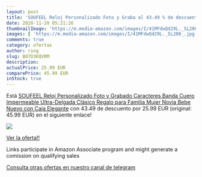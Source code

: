 ```yaml
---
layout: post
title: 'SOUFEEL Reloj Personalizado Foto y Graba al 43.49 % de descuento'
date: 2020-11-20 05:21:26
thumbnailImage: 'https://m.media-amazon.com/images/I/41MFdwQd29L._SL200_.jpg'
images: [ 'https://m.media-amazon.com/images/I/41MFdwQd29L._SL200_.jpg' ]
comments: true
category: ofertas
author: ring
slug: B07D3KQVRM
description:
actualPrice: 25.99 EUR
comparePrice: 45.99 EUR
inStock: true
---
```


Está [SOUFEEL Reloj Personalizado Foto y Grabado Caracteres Banda Cuero Impermeable Ultra-Delgada Clásico Regalo para Familia Mujer Novia Bebe Nuevo con Caja Elegante](https://www.amazon.es/dp/B07D3KQVRM/?tag=redken-21) con 43.49 de descuento por 25.99 EUR (original: 45.99 EUR) en el siguiente enlace!

[![](https://m.media-amazon.com/images/I/41MFdwQd29L._SL200_.jpg)](https://www.amazon.es/dp/B07D3KQVRM/?tag=redken-21)

[Ver la oferta!!](https://www.amazon.es/dp/B07D3KQVRM/?tag=redken-21)

Links participate in Amazon Associate program and might generate a comission on qualifying sales

[Consulta otras ofertas en nuestro canal de telegram](https://t.me/s/ofertas25)
